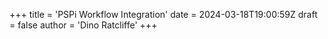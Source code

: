 +++
title = 'PSPi Workflow Integration'
date = 2024-03-18T19:00:59Z
draft = false
author = 'Dino Ratcliffe'
+++
